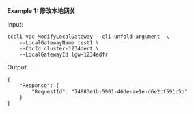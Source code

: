 **Example 1: 修改本地网关**



Input: 

```
tccli vpc ModifyLocalGateway --cli-unfold-argument  \
    --LocalGatewayName test1 \
    --CdcId cluster-1234dert \
    --LocalGatewayId lgw-1234edfr
```

Output: 
```
{
    "Response": {
        "RequestId": "74883e1b-5901-46de-ae1e-d6e2cf591c5b"
    }
}
```

